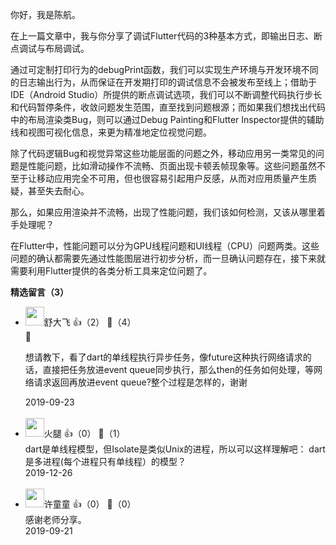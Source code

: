 你好，我是陈航。

在上一篇文章中，我与你分享了调试Flutter代码的3种基本方式，即输出日志、断点调试与布局调试。

通过可定制打印行为的debugPrint函数，我们可以实现生产环境与开发环境不同的日志输出行为，从而保证在开发期打印的调试信息不会被发布至线上；借助于IDE（Android Studio）所提供的断点调试选项，我们可以不断调整代码执行步长和代码暂停条件，收敛问题发生范围，直至找到问题根源；而如果我们想找出代码中的布局渲染类Bug，则可以通过Debug Painting和Flutter Inspector提供的辅助线和视图可视化信息，来更为精准地定位视觉问题。

除了代码逻辑Bug和视觉异常这些功能层面的问题之外，移动应用另一类常见的问题是性能问题，比如滑动操作不流畅、页面出现卡顿丢帧现象等。这些问题虽然不至于让移动应用完全不可用，但也很容易引起用户反感，从而对应用质量产生质疑，甚至失去耐心。

那么，如果应用渲染并不流畅，出现了性能问题，我们该如何检测，又该从哪里着手处理呢？

在Flutter中，性能问题可以分为GPU线程问题和UI线程（CPU）问题两类。这些问题的确认都需要先通过性能图层进行初步分析，而一旦确认问题存在，接下来就需要利用Flutter提供的各类分析工具来定位问题了。
<div><strong>精选留言（3）</strong></div><ul>
<li><img src="https://static001.geekbang.org/account/avatar/00/14/0b/73/4f1c9676.jpg" width="30px"><span>舒大飞</span> 👍（2） 💬（4）<div>

想请教下，看了dart的单线程执行异步任务，像future这种执行网络请求的话，直接把任务放进event queue同步执行，那么then的任务如何处理，等网络请求返回再放进event queue?整个过程是怎样的，谢谢

</div>2019-09-23</li><br/><li><img src="https://static001.geekbang.org/account/avatar/00/13/f5/d4/5a0a2f8d.jpg" width="30px"><span>火腿</span> 👍（0） 💬（1）<div>dart是单线程模型，但Isolate是类似Unix的进程，所以可以这样理解吧： dart是多进程(每个进程只有单线程）的模型？ </div>2019-12-26</li><br/><li><img src="https://static001.geekbang.org/account/avatar/00/0f/4d/fd/0aa0e39f.jpg" width="30px"><span>许童童</span> 👍（0） 💬（0）<div>感谢老师分享。</div>2019-09-21</li><br/>
</ul>